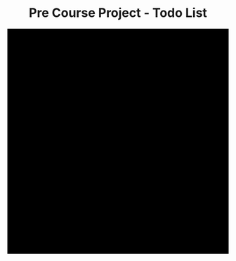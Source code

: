 <div align="center"><h1>Pre Course Project - Todo List</h1></div>

![my to do list](./src/images-and-videos/zoom-0.gif)
